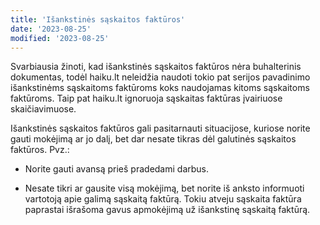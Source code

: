 ```yaml
---
title: 'Išankstinės sąskaitos faktūros'
date: '2023-08-25'
modified: '2023-08-25'
---
```


Svarbiausia žinoti, kad išankstinės sąskaitos faktūros nėra buhalterinis
dokumentas, todėl haiku.lt neleidžia naudoti tokio pat serijos pavadinimo
išankstinėms sąskaitoms faktūroms koks naudojamas kitoms sąskaitoms faktūroms.
Taip pat haiku.lt ignoruoja sąskaitas faktūras įvairiuose skaičiavimuose.

Išankstinės sąskaitos faktūros gali pasitarnauti situacijose, kuriose norite
gauti mokėjimą ar jo dalį, bet dar nesate tikras dėl galutinės sąskaitos
faktūros. Pvz.:

- Norite gauti avansą prieš pradedami darbus.

- Nesate tikri ar gausite visą mokėjimą, bet norite iš anksto informuoti
  vartotoją apie galimą sąskaitą faktūrą. Tokiu atveju sąskaita faktūra
  paprastai išrašoma gavus apmokėjimą už išankstinę sąskaitą faktūrą.
